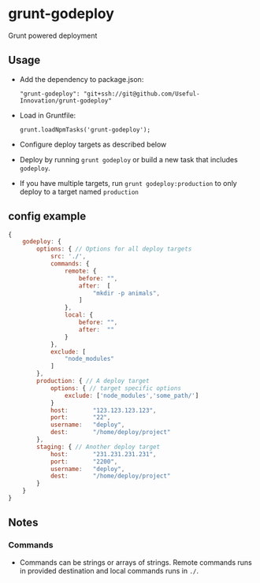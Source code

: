 # grunt-godeploy
Grunt powered deployment

## Usage

 - Add the dependency to package.json:

    `"grunt-godeploy": "git+ssh://git@github.com/Useful-Innovation/grunt-godeploy"`

 - Load in Gruntfile:

    `grunt.loadNpmTasks('grunt-godeploy');`

 - Configure deploy targets as described below

 - Deploy by running `grunt godeploy` or build a new task that includes `godeploy`.
 - If you have multiple targets, run `grunt godeploy:production` to only deploy to a target named `production`


## config example
```javascript
{
    godeploy: {
        options: { // Options for all deploy targets
            src: './',
            commands: {
                remote: {
                    before: "",
                    after:  [
                        "mkdir -p animals",
                    ]
                },
                local: {
                    before: "",
                    after:  ""
                }
            },
            exclude: [
                "node_modules"
            ]
        },
        production: { // A deploy target
            options: { // target specific options
                exclude: ['node_modules','some_path/']
            }
            host:       "123.123.123.123",
            port:       "22",
            username:   "deploy",
            dest:       "/home/deploy/project"
        },
        staging: { // Another deploy target
            host:       "231.231.231.231",
            port:       "2200",
            username:   "deploy",
            dest:       "/home/deploy/project"
        }
    }
}
```

## Notes

### Commands
 - Commands can be strings or arrays of strings. Remote commands runs in provided destination and local commands runs in `./`.
